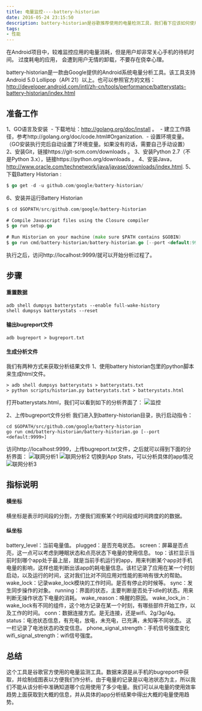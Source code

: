 ```yaml
---
title: 电量监控----battery-historian
date: 2016-05-24 23:15:50
description: battery-historian是谷歌推荐使用的电量检测工具，我们看下应该如何使用 
tags:
- 性能
---
```

在Android项目中，较难监控应用的电量消耗，但是用户却非常关心手机的待机时间。 过度耗电的应用， 会遭到用户无情的卸载，不要存在侥幸心理。

battery-historian是一款由Google提供的Android系统电量分析工具。该工具支持Android 5.0 Lollipop（API 21）以上。也可以参照官方的文档：http://developer.android.com/intl/zh-cn/tools/performance/batterystats-battery-historian/index.html

## 准备工作
1、GO语言及安装
​    - 下载地址：http://golang.org/doc/install 。
​    - 建立工作路径，参考http://golang.org/doc/code.html#Organization.
​    - 设置环境变量。（GO安装执行完后自动设置了环境变量。如果没有的话，需要自己手动设置）
2、安装Git，链接https://git-scm.com/downloads 。
3、安装Python 2.7（不是Python 3.x），链接https://python.org/downloads 。
4、安装Java，http://www.oracle.com/technetwork/java/javase/downloads/index.html.
5、下载Battery Historian :
```go
$ go get -d -u github.com/google/battery-historian/
```
6、安装并运行Battery Historian 
```go
$ cd $GOPATH/src/github.com/google/battery-historian
 
# Compile Javascript files using the Closure compiler
$ go run setup.go
 
# Run Historian on your machine (make sure $PATH contains $GOBIN)
$ go run cmd/battery-historian/battery-historian.go [--port <default:9999>]
```
执行之后，访问http://localhost:9999/就可以开始分析过程了。

## 步骤
#### 重置数据
```
adb shell dumpsys batterystats --enable full-wake-history
shell dumpsys batterystats --reset
```
#### 输出bugreport文件
```
adb bugreport > bugreport.txt
```

#### 生成分析文件
我们有两种方式来获取分析结果文件
1、使用battery historian包里的python脚本来生成html文件。
```
> adb shell dumpsys batterystats > batterystats.txt
> python scripts/historian.py batterystats.txt > batterystats.html
```
打开batterystats.html，我们可以看到如下的分析界面了：
![监控](/images/battery-historian/battery-historian-local.png "battery-historian.html")

2、上传bugreport文件分析
我们进入到battery-historian目录，执行启动指令：

```
cd $GOPATH/src/github.com/google/battery-historian
go run cmd/battery-historian/battery-historian.go [--port <default:9999>]
```
访问http://localhost:9999，上传bugreport.txt文件，之后就可以得到下面的分析界面：
![联网分析1](/images/battery-historian/battery-historian-web1.png)
![联网分析2](/images/battery-historian/battery-historian-web2.png)
切换到App Stats，可以分析具体的app情况
![联网分析3](/images/battery-historian/battery-historian-web3.png)


## 指标说明
#### 横坐标
横坐标是表示时间段的分割，方便我们观察某个时间段或时间跨度的的数据。

#### 纵坐标
battery_level：当前电量值。
plugged：是否充电状态。
screen：屏幕是否点亮，这一点可以考虑到睡眠状态和点亮状态下电量的使用信息。
top：该栏显示当前时刻哪个app处于最上层，就是当前手机运行的app，用来判断某个app对手机电量的影响，这样也能判断出该app的耗电量信息。该栏记录了应用在某一个时刻启动，以及运行的时间，这对我们比对不同应用对性能的影响有很大的帮助。
wake_lock：记录wake_lock模块的工作时间。是否有停止的时候等。
sync：发生同步操作的对象。
running：界面的状态，主要判断是否处于idle的状态。用来判断无操作状态下电量的消耗。
wake_reason：唤醒的原因。
wake_lock_in：wake_lock有不同的组件，这个地方记录在某一个时刻，有哪些部件开始工作，以及工作的时间。
conn：数据连接方式。是无连接，还是wifi、2g/3g/4g。
status：电池状态信息，有充电，放电，未充电，已充满，未知等不同状态。 这一栏记录了电池状态的改变信息。
phone_signal_strength：手机信号强度变化
wifi_signal_strength：wifi信号强度。

## 总结
这个工具是谷歌官方使用的电量监测工具。数据来源是从手机的bugreport中获取，并绘制成图表以方便我们作分析。由于电量的记录是以电池状态为主，所以我们不能从该分析中准确知道哪个应用使用了多少电量。我们可以从电量的使用效率趋势上面获取到大概的信息，并从具体的app分析结果中得出大概的电量使用趋势。